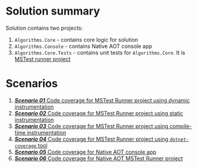 # Solution summary

Solution contains two projects:
1. `Algorithms.Core` - contains core logic for solution
2. `Algorithms.Console` - contains Native AOT console app
3. `Algorithms.Core.Tests` - contains unit tests for `Algorithms.Core`. It is [MSTest runner project](https://learn.microsoft.com/en-us/dotnet/core/testing/unit-testing-mstest-runner-intro?tabs=dotnetcli)

# Scenarios

1. [***Scenario 01*** Code coverage for MSTest Runner project using dynamic instrumentation](scenarios/scenario01/README.md)
2. [***Scenario 02*** Code coverage for MSTest Runner project using static instrumentation](scenarios/scenario02/README.md)
3. [***Scenario 03*** Code coverage for MSTest Runner project using compile-time instrumentation](scenarios/scenario03/README.md)
4. [***Scenario 04*** Code coverage for MSTest Runner project using `dotnet-coverage` tool](scenarios/scenario04/README.md)
5. [***Scenario 05*** Code coverage for Native AOT console app](scenarios/scenario05/README.md)
6. [***Scenario 06*** Code coverage for Native AOT MSTest Runner project](scenarios/scenario06/README.md)
